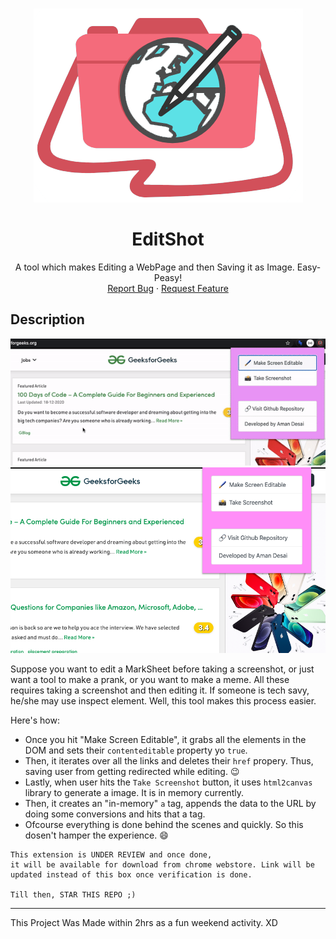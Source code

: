 <br />
<p align="center">
  <a href="https://github.com/amandesai01/EditShot">
    <img src="Assets/logo.png" alt="Logo">
  </a>

  <h1 align="center">EditShot</h1>

  <p align="center">
    A tool which makes Editing a WebPage and then Saving it as Image. Easy-Peasy!
    <br />
    <a href="https://github.com/amandesai01/EditShot/issues">Report Bug</a>
    ·
    <a href="https://github.com/amandesai01/EditShot/issues">Request Feature</a>
  </p>
</p>

## Description

<img src="Assets/prev.gif" alt="Demo">
<img src="Assets/ss1.png" alt="Demo">

Suppose you want to edit a MarkSheet before taking a screenshot, or just want a tool to make a prank, or you want to make a meme. All these requires taking a screenshot and then editing it. If someone is tech savy, he/she may use inspect element. Well, this tool makes this process easier.

Here's how:
* Once you hit "Make Screen Editable", it grabs all the elements in the DOM and sets their `contenteditable` property yo `true`. 
* Then, it iterates over all the links and deletes their `href` propery. Thus, saving user from getting redirected while editing. :wink:
* Lastly, when user hits the `Take Screenshot` button, it uses `html2canvas` library to generate a image. It is in memory currently.
* Then, it creates an "in-memory" `a` tag, appends the data to the URL by doing some conversions and hits that a tag.
* Ofcourse everything is done behind the scenes and quickly. So this dosen't hamper the experience. :smile:


```
This extension is UNDER REVIEW and once done,
it will be available for download from chrome webstore. Link will be updated instead of this box once verification is done.

Till then, STAR THIS REPO ;)
```

---

This Project Was Made within 2hrs as a fun weekend activity. XD
